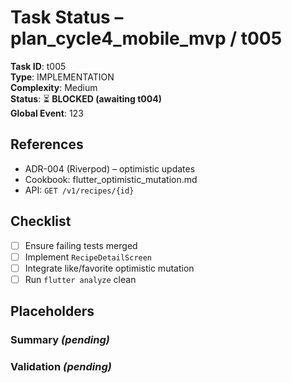 # Task Status – plan_cycle4_mobile_mvp / t005

**Task ID**: t005  
**Type**: IMPLEMENTATION  
**Complexity**: Medium  
**Status**: ⏳ **BLOCKED (awaiting t004)**  
**Global Event**: 123

## References
- ADR-004 (Riverpod) – optimistic updates
- Cookbook: flutter_optimistic_mutation.md
- API: `GET /v1/recipes/{id}`

## Checklist
- [ ] Ensure failing tests merged
- [ ] Implement `RecipeDetailScreen`
- [ ] Integrate like/favorite optimistic mutation
- [ ] Run `flutter analyze` clean

## Placeholders
### Summary _(pending)_
### Validation _(pending)_ 